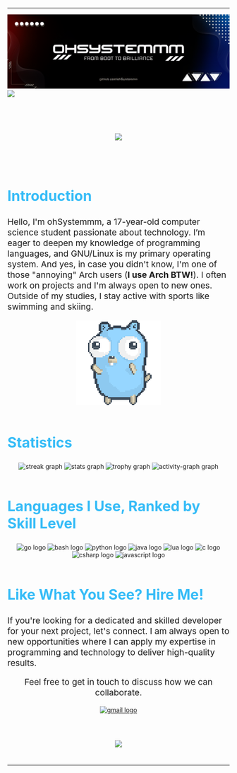 
---
<div align='center'>
	<img src='assets/ohSystemmm.png'/>
</div>

<img align="left" src="https://visitor-badge.laobi.icu/badge?page_id=ohSystemmm.ohSystemmm&left_color=grey&right_color=darkgrey&left_text=Visitors"  />

<h1 align="center" style="font-size: 3rem;">
  <img src="https://readme-typing-svg.herokuapp.com/?font=Righteous&size=50&center=true&vCenter=true&width=1600&height=70&duration=4000&lines=Hey,+nice+to+meet+you!+I'm+ohSystemmm!+👋+" />
</h1>
<br>

<h2 align="left" style="color: #36BCF7; font-size: 2rem;">Introduction</h2>

<p align="left" style="font-size: 1.2rem;">Hello, I'm ohSystemmm, a 17-year-old computer science student passionate about technology. I’m eager to deepen my knowledge of programming languages, and GNU/Linux is my primary operating system. And yes, in case you didn't know, I'm one of those "annoying" Arch users (<strong>I use Arch BTW!</strong>). I often work on projects and I'm always open to new ones. Outside of my studies, I stay active with sports like swimming and skiing.</p>

<div align="center">
	<img src="assets/dancing-gopher.gif" alt="Dancing Gopher" />
</div>

<br>
<h2 align="left" style="color: #36BCF7; font-size: 2rem;">Statistics</h2>

<div align="center">
  <img src="https://streak-stats.demolab.com?user=ohSystemmm&locale=en&mode=daily&theme=rose_pine&hide_border=true&border_radius=5&date_format=n/j%5B/Y%5D&order=3" height="150" alt="streak graph"  />
  <img src="https://github-readme-stats.vercel.app/api?username=ohSystemmm&hide_title=false&hide_rank=false&show_icons=true&include_all_commits=true&count_private=true&disable_animations=false&theme=rose_pine&locale=en&hide_border=true&order=1" height="150" alt="stats graph"  />
  <img src="https://github-profile-trophy.vercel.app?username=ohSystemmm&theme=tokyonight&column=-1&row=1&margin-w=8&margin-h=8&no-bg=true&no-frame=true&order=4" height="150" alt="trophy graph"  />
  <img src="https://github-readme-activity-graph.vercel.app/graph?username=ohSystemmm&radius=16&theme=elegant&area=true&order=5&hide_border=true" height="300" alt="activity-graph graph"  />
</div>
<br>

<h2 align="left" style="color: #36BCF7; font-size: 2rem;">Languages I Use, Ranked by Skill Level</h2>

<div align="center">
  <img src="https://skillicons.dev/icons?i=go" height="40" alt="go logo"  />
  <img src="https://skillicons.dev/icons?i=bash" height="40" alt="bash logo"  />
  <img src="https://skillicons.dev/icons?i=py" height="40" alt="python logo"  />
  <img src="https://skillicons.dev/icons?i=java" height="40" alt="java logo" />
  <img src="https://skillicons.dev/icons?i=lua" height="40" alt="lua logo"  />
  <img src="https://skillicons.dev/icons?i=c" height="40" alt="c logo"  />
  <img src="https://skillicons.dev/icons?i=cs" height="40" alt="csharp logo"  />
  <img src="https://skillicons.dev/icons?i=js" height="40" alt="javascript logo"  />
</div>
<br>

<h2 align="left" style="color: #36BCF7; font-size: 2rem;">Like What You See? Hire Me!</h2>
<p align="left" style="font-size: 1.2rem;">If you're looking for a dedicated and skilled developer for your next project, let's connect. I am always open to new opportunities where I can apply my expertise in programming and technology to deliver high-quality results.</p>
<p align="center" style="font-size: 1.2rem;">Feel free to get in touch to discuss how we can collaborate.</p>
<div align="center">
   <a href="https://mail.google.com/mail/u/ohSystemmm@gmail.com" target="_blank">
    <img src="https://raw.githubusercontent.com/maurodesouza/profile-readme-generator/master/src/assets/icons/social/gmail/default.svg" width="52" height="40" alt="gmail logo" />
  </a>
</div>

<h3 align="center" style="font-size: 2rem;">
  <img src="https://readme-typing-svg.herokuapp.com/?font=Righteous&size=50&center=true&vCenter=true&width=1600&height=70&duration=4000&lines=Bye+and+thank+you+for+visiting!" />
</h3>

---

